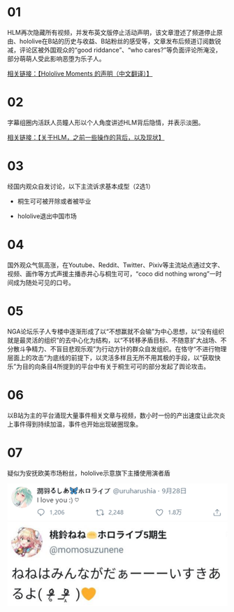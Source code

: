 # 01

HLM再次隐藏所有视频，并发布英文版停止活动声明，该文章澄述了频道停止原由、hololive在B站的历史与收益、B站粉丝的感受等，文章发布后频道订阅数锐减，评论区被外国观众的“good riddance”、“who cares?”等负面评论所淹没，部分萌萌人受此影响恶堕为乐子人。

[相关链接：【Hololive Moments 的声明（中文翻译）】](https://www.bilibili.com/read/cv7794013)

# 02

字幕组圈内活跃人员瞳人形以个人角度讲述HLM背后隐情，并表示淡圈。

[相关链接：【关于HLM，之前一些操作的背后，以及现状】](https://bbs.nga.cn/read.php?tid=23517233)

# 03

经国内观众自发讨论，以下主流诉求基本成型（2选1）

- 桐生可可被开除或者被毕业

- hololive退出中国市场

# 04

国外观众气氛高涨，在Youtube、Reddit、Twitter、Pixiv等主流站点通过文字、视频、画作等方式声援主播赤井心与桐生可可，“coco did nothing wrong”一时间成为随处可见的口号。

# 05

NGA论坛乐子人专楼中逐渐形成了以“不想赢就不会输”为中心思想，以“没有组织就是最灵活的组织”的去中心化为结构，以“不转移矛盾目标、不随意扩大战场、不分散斗争精力、不盲目悲观乐观”为行动方针的群众自发组织。在恪守“不进行物理层面上的攻击”为底线的前提下，以灵活多样且无所不用其极的手段，以“获取快乐”为目的向条目4所提到的平台中有关于桐生可可的部分发起了舆论攻击。

# 06

以B站为主的平台涌现大量事件相关文章与视频，数小时一份的产出速度让此次炎上事件得到持续加温，事件也开始出现破圈现象。

# 07

疑似为安抚欧美市场粉丝，hololive示意旗下主播使用演者盾

![十分突兀的"ILU"](img-rushia-iloveyou.png)
![十分突兀的"ILU"](img-momo.png)